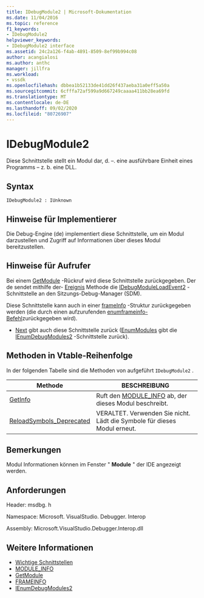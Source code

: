 ```yaml
---
title: IDebugModule2 | Microsoft-Dokumentation
ms.date: 11/04/2016
ms.topic: reference
f1_keywords:
- IDebugModule2
helpviewer_keywords:
- IDebugModule2 interface
ms.assetid: 24c2a126-f4ab-4891-8509-8ef99b994c08
author: acangialosi
ms.author: anthc
manager: jillfra
ms.workload:
- vssdk
ms.openlocfilehash: dbbea1b52133de41dd26f437aeba31a0eff5a50a
ms.sourcegitcommit: 6cfffa72af599a9d667249caaaa411bb28ea69fd
ms.translationtype: MT
ms.contentlocale: de-DE
ms.lasthandoff: 09/02/2020
ms.locfileid: "80726907"
---
```

# <a name="idebugmodule2"></a>IDebugModule2
Diese Schnittstelle stellt ein Modul dar, d. –. eine ausführbare Einheit eines Programms – z. b. eine DLL.

## <a name="syntax"></a>Syntax

```
IDebugModule2 : IUnknown
```

## <a name="notes-for-implementers"></a>Hinweise für Implementierer
 Die Debug-Engine (de) implementiert diese Schnittstelle, um ein Modul darzustellen und Zugriff auf Informationen über dieses Modul bereitzustellen.

## <a name="notes-for-callers"></a>Hinweise für Aufrufer
 Bei einem [GetModule](../../../extensibility/debugger/reference/idebugmoduleloadevent2-getmodule.md) -Rückruf wird diese Schnittstelle zurückgegeben. Der de sendet mithilfe der- [Ereignis](../../../extensibility/debugger/reference/idebugeventcallback2-event.md) Methode die [IDebugModuleLoadEvent2](../../../extensibility/debugger/reference/idebugmoduleloadevent2.md) -Schnittstelle an den Sitzungs-Debug-Manager (SDM).

 Diese Schnittstelle kann auch in einer [frameInfo](../../../extensibility/debugger/reference/frameinfo.md) -Struktur zurückgegeben werden (die durch einen aufzurufenden [enumframeinfo-Befehl](../../../extensibility/debugger/reference/idebugthread2-enumframeinfo.md)zurückgegeben wird).

- [Next](../../../extensibility/debugger/reference/ienumdebugmodules2-next.md) gibt auch diese Schnittstelle zurück ([EnumModules](../../../extensibility/debugger/reference/idebugprogram2-enummodules.md) gibt die [IEnumDebugModules2](../../../extensibility/debugger/reference/ienumdebugmodules2.md) -Schnittstelle zurück).

## <a name="methods-in-vtable-order"></a>Methoden in Vtable-Reihenfolge
 In der folgenden Tabelle sind die Methoden von aufgeführt `IDebugModule2` .

|Methode|BESCHREIBUNG|
|------------|-----------------|
|[GetInfo](../../../extensibility/debugger/reference/idebugmodule2-getinfo.md)|Ruft den [MODULE_INFO](../../../extensibility/debugger/reference/module-info.md) ab, der dieses Modul beschreibt.|
|[ReloadSymbols_Deprecated](../../../extensibility/debugger/reference/idebugmodule2-reloadsymbols-deprecated.md)|VERALTET. Verwenden Sie nicht. Lädt die Symbole für dieses Modul erneut.|

## <a name="remarks"></a>Bemerkungen
 Modul Informationen können im Fenster " **Module** " der IDE angezeigt werden.

## <a name="requirements"></a>Anforderungen
 Header: msdbg. h

 Namespace: Microsoft. VisualStudio. Debugger. Interop

 Assembly: Microsoft.VisualStudio.Debugger.Interop.dll

## <a name="see-also"></a>Weitere Informationen
- [Wichtige Schnittstellen](../../../extensibility/debugger/reference/core-interfaces.md)
- [MODULE_INFO](../../../extensibility/debugger/reference/module-info.md)
- [GetModule](../../../extensibility/debugger/reference/idebugmoduleloadevent2-getmodule.md)
- [FRAMEINFO](../../../extensibility/debugger/reference/frameinfo.md)
- [IEnumDebugModules2](../../../extensibility/debugger/reference/ienumdebugmodules2.md)
